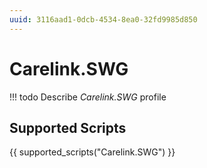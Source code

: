 ```yaml
---
uuid: 3116aad1-0dcb-4534-8ea0-32fd9985d850
---
```



# Carelink.SWG


<!-- prettier-ignore -->
!!! todo
    Describe *Carelink.SWG* profile

## Supported Scripts

{{ supported_scripts("Carelink.SWG") }}
